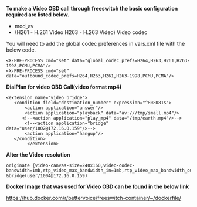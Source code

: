 **To make a Video OBD call through freeswitch the basic configuration required are listed below.**

*  mod_av
*  (H261 - H.261 Video H263 - H.263 Video) Video codec

You will need to add the global codec preferences in vars.xml file with the below code.
```
<X-PRE-PROCESS cmd="set" data="global_codec_prefs=H264,H263,H261,H263-1998,PCMU,PCMA"/>
<X-PRE-PROCESS cmd="set" data="outbound_codec_prefs=H264,H263,H261,H263-1998,PCMU,PCMA"/>
```

**DialPlan for video OBD Call(video format mp4)**

```
<extension name="video_bridge">
   <condition field="destination_number" expression="^808081$">
       <action application="answer"/>
       <action application="playback" data="av:///tmp/small.mp4"/>
      <!--<action application="play_mp4" data="/tmp/earth.mp4"/>-->
       <!--<action application="bridge" data="user/1002@172.16.0.159"/>-->
       <action application="hangup"/>
   </condition>
        </extension>
```

**Alter the Video resolution**

```
originate {video-canvas-size=240x160,video-codec-bandwidth=1mb,rtp_video_max_bandwidth_in=1mb,rtp_video_max_bandwidth_out=1mb,rtp_mirror_fmtp=true}user/1005@172.16.0.159 &bridge(user/1004@172.16.0.159)
```


**Docker Image that was used for Video OBD can be found in the below link**

https://hub.docker.com/r/bettervoice/freeswitch-container/~/dockerfile/

